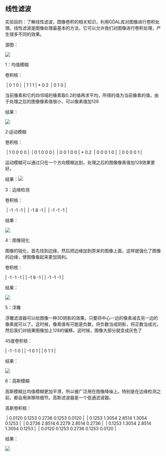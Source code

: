 ## 线性滤波

实验目的：了解线性滤波，图像卷积的相关知识，利用GDAL库对图像进行卷积处理。线性滤波是图像处理最基本的方法，它可以允许我们对图像进行卷积处理，产生很多不同的效果。

源图：

![](http://ww1.sinaimg.cn/large/0070vHShly1fx8ywr7zv9j30740740ty.jpg)

1：均值模糊

卷积核：

​    | 0  1  0 |
​    | 1  1  1 | * 0.2
​    | 0  1  0 |

当前像素和它的四邻域的像素取0.2的值再求平均，所得的值为当前像素的值，由于处理之后的图像像素值很小，可以像素值加128

结果：

![](http://ww1.sinaimg.cn/large/0070vHShly1fx8z201uihj3074074af4.jpg)

2:运动模糊

卷积核：

​     | 1  0  0  0  0 |
​     | 0  1  0  0  0 |
​     | 0  0  1  0  0 | * 0.2
​     | 0  0  0  1  0 |
​     | 0  0  0  0  1 |

运动模糊可以通过只在一个方向模糊达到，处理之后的图像像素值加128效果更好。

结果：![](http://ww1.sinaimg.cn/mw690/0070vHShly1fx8zxxp1qgj3074074af4.jpg)



3：边缘检测

卷积核：

​    | -1 -1 -1 |
​    | -1  8 -1 |
​    | -1 -1 -1 |

结果：

![](http://ww1.sinaimg.cn/mw690/0070vHShly1fx902m6uv0j3074074af4.jpg)

4：图像锐化 

图像的锐化，首先找到边缘，然后把边缘加到原来的图像上面，这样就强化了图像的边缘，使图像看起来更加锐利。

卷积核：

 | -1 -1 -1 |
  | -1  9 -1 |
  | -1 -1 -1 |

结果：

![](http://ww1.sinaimg.cn/mw690/0070vHShly1fx9032wcmxj3074074af4.jpg)

5：浮雕

浮雕滤波器可以给图像一种3D阴影的效果。只要将中心一边的像素减去另一边的像素就可以了。这时候，像素值有可能是负数，将负数当成阴影，将正数当成光，然后我们对结果图像加上128的偏移。这时候，图像大部分就变成灰色了

45度卷积核：

  | -1 -1  0 |
   | -1  0  1 |
   |  0  1  1 |

结果：

![](http://ww1.sinaimg.cn/mw690/0070vHShly1fx903ekhw9j3074074af4.jpg)

6：高斯模糊

高斯模糊比均值模糊更加平滑，所以被广泛用在图像降噪上。特别是在边缘检测之前，都会用来移除细节。高斯滤波器是一个低通滤波器。

高斯卷积核：

​    | 0.0120  0.1253  0.2736  0.1253  0.0120 |
​    | 0.1253  1.3054  2.8514  1.3054  0.1253 |
​    | 0.2736  2.8514  6.2279  2.8514  0.2736 |
​    | 0.1253  1.3054  2.8514  1.3054  0.1253 |
​    | 0.0120  0.1253  0.2736  0.1253  0.0120 |

结果：

![](http://ww1.sinaimg.cn/mw690/0070vHShly1fx8zwlj2nrj3074074af4.jpg)